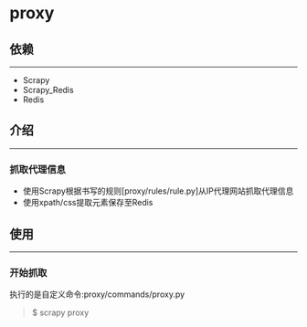 # proxy

## 依赖

---

* Scrapy
* Scrapy_Redis
* Redis

## 介绍

---

### 抓取代理信息

* 使用Scrapy根据书写的规则[proxy/rules/rule.py]从IP代理网站抓取代理信息
* 使用xpath/css提取元素保存至Redis



## 使用

---

### 开始抓取

执行的是自定义命令:proxy/commands/proxy.py

> $ scrapy proxy


